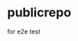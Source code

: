 # publicrepo
for e2e test


















































































































































































































































































































































































































































































































































































































































































































































































































































































































































